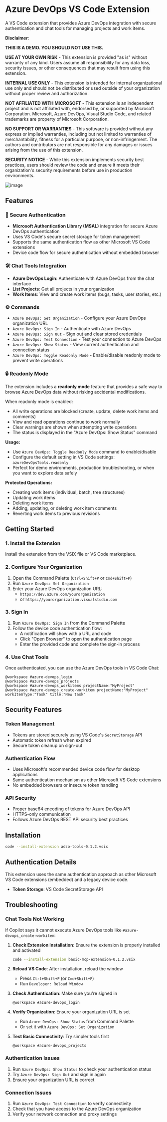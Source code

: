 # Azure DevOps VS Code Extension

A VS Code extension that provides Azure DevOps integration with secure authentication and chat tools for managing projects and work items.

**Disclaimer**: 

**THIS IS A DEMO. YOU SHOULD NOT USE THIS.**

**USE AT YOUR OWN RISK** - This extension is provided "as is" without warranty of any kind. Users assume all responsibility for any data loss, security issues, or other consequences that may result from using this extension.

**INTERNAL USE ONLY** - This extension is intended for internal organizational use only and should not be distributed or used outside of your organization without proper review and authorization.

**NOT AFFILIATED WITH MICROSOFT** - This extension is an independent project and is not affiliated with, endorsed by, or supported by Microsoft Corporation. Microsoft, Azure DevOps, Visual Studio Code, and related trademarks are property of Microsoft Corporation.

**NO SUPPORT OR WARRANTIES** - This software is provided without any express or implied warranties, including but not limited to warranties of merchantability, fitness for a particular purpose, or non-infringement. The authors and contributors are not responsible for any damages or issues arising from the use of this extension.

**SECURITY NOTICE** - While this extension implements security best practices, users should review the code and ensure it meets their organization's security requirements before use in production environments.


![image](grab.gif)

## Features

### 🔐 Secure Authentication
- **Microsoft Authentication Library (MSAL)** integration for secure Azure DevOps authentication
- Uses VS Code's secure secret storage for token management
- Supports the same authentication flow as other Microsoft VS Code extensions
- Device code flow for secure authentication without embedded browser

### 🛠️ Chat Tools Integration
- **Azure DevOps Login**: Authenticate with Azure DevOps from the chat interface
- **List Projects**: Get all projects in your organization
- **Work Items**: View and create work items (bugs, tasks, user stories, etc.)

### ⚙️ Commands
- `Azure DevOps: Set Organization` - Configure your Azure DevOps organization URL
- `Azure DevOps: Sign In` - Authenticate with Azure DevOps
- `Azure DevOps: Sign Out` - Sign out and clear stored credentials
- `Azure DevOps: Test Connection` - Test your connection to Azure DevOps
- `Azure DevOps: Show Status` - View current authentication and connection status
- `Azure DevOps: Toggle Readonly Mode` - Enable/disable readonly mode to prevent write operations

### 🔒 Readonly Mode
The extension includes a **readonly mode** feature that provides a safe way to browse Azure DevOps data without risking accidental modifications.

When readonly mode is enabled:
- All write operations are blocked (create, update, delete work items and comments)
- View and read operations continue to work normally
- Clear warnings are shown when attempting write operations
- The status is displayed in the "Azure DevOps: Show Status" command

**Usage:**
- Use `Azure DevOps: Toggle Readonly Mode` command to enable/disable
- Configure the default setting in VS Code settings: `azureDevOpsTools.readonly`
- Perfect for demo environments, production troubleshooting, or when you want to explore data safely

**Protected Operations:**
- Creating work items (individual, batch, tree structures)
- Updating work items 
- Deleting work items
- Adding, updating, or deleting work item comments
- Reverting work items to previous revisions

## Getting Started

### 1. Install the Extension
Install the extension from the VSIX file or VS Code marketplace.

### 2. Configure Your Organization
1. Open the Command Palette (`Ctrl+Shift+P` or `Cmd+Shift+P`)
2. Run `Azure DevOps: Set Organization`
3. Enter your Azure DevOps organization URL:
   - `https://dev.azure.com/yourorganization`
   - or `https://yourorganization.visualstudio.com`

### 3. Sign In
1. Run `Azure DevOps: Sign In` from the Command Palette
2. Follow the device code authentication flow:
   - A notification will show with a URL and code
   - Click "Open Browser" to open the authentication page
   - Enter the provided code and complete the sign-in process

### 4. Use Chat Tools
Once authenticated, you can use the Azure DevOps tools in VS Code Chat:

```
@workspace #azure-devops_login
@workspace #azure-devops_projects
@workspace #azure-devops_workitems projectName:"MyProject"
@workspace #azure-devops_create-workitem projectName:"MyProject" workItemType:"Task" title:"New task"
```

## Security Features

### Token Management
- Tokens are stored securely using VS Code's `SecretStorage` API
- Automatic token refresh when expired
- Secure token cleanup on sign-out

### Authentication Flow
- Uses Microsoft's recommended device code flow for desktop applications
- Same authentication mechanism as other Microsoft VS Code extensions
- No embedded browsers or insecure token handling

### API Security
- Proper base64 encoding of tokens for Azure DevOps API
- HTTPS-only communication
- Follows Azure DevOps REST API security best practices

## Installation

```bash
code --install-extension adzo-tools-0.1.2.vsix
```

## Authentication Details

This extension uses the same authentication approach as other Microsoft VS Code extensions (embedded) and a legacy device code.

- **Token Storage**: VS Code SecretStorage API

## Troubleshooting

### Chat Tools Not Working
If Copilot says it cannot execute Azure DevOps tools like `#azure-devops_create-workitem`:

1. **Check Extension Installation**: Ensure the extension is properly installed and activated
   ```bash
   code --install-extension basic-mcp-extension-0.1.2.vsix
   ```

2. **Reload VS Code**: After installation, reload the window
   - Press `Ctrl+Shift+P` (or `Cmd+Shift+P`)
   - Run `Developer: Reload Window`

3. **Check Authentication**: Make sure you're signed in
   ```
   @workspace #azure-devops_login
   ```

4. **Verify Organization**: Ensure your organization URL is set
   - Run `Azure DevOps: Show Status` from Command Palette
   - Or set it with `Azure DevOps: Set Organization`

5. **Test Basic Connectivity**: Try simpler tools first
   ```
   @workspace #azure-devops_projects
   ```

### Authentication Issues
1. Run `Azure DevOps: Show Status` to check your authentication status
2. Try `Azure DevOps: Sign Out` and sign in again
3. Ensure your organization URL is correct

### Connection Issues
1. Run `Azure DevOps: Test Connection` to verify connectivity
2. Check that you have access to the Azure DevOps organization
3. Verify your network connection and proxy settings
